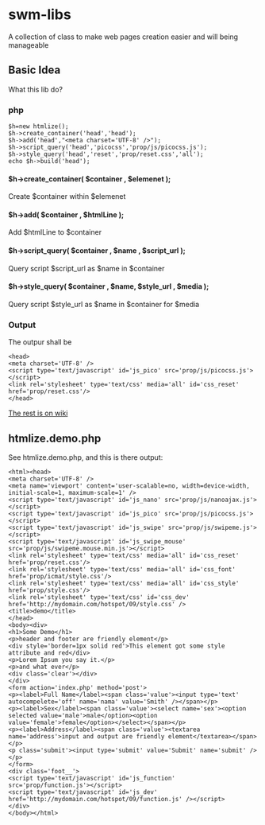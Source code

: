 # swm-libs

A collection of class to make web pages creation easier and will being manageable

## Basic Idea

What this lib do?

### php
```
$h=new htmlize(); 
$h->create_container('head','head'); 
$h->add('head',"<meta charset='UTF-8' />"); 
$h->script_query('head','picocss','prop/js/picocss.js');
$h->style_query('head','reset','prop/reset.css','all'); 
echo $h->build('head'); 
```

#### $h->create_container( $container , $elemenet ); 

Create $container within $elemenet

#### $h->add( $container , $htmlLine ); 

Add $htmlLine to $container

#### $h->script_query( $container , $name , $script_url ); 

Query script $script_url as $name in $container

#### $h->style_query( $container , $name, $style_url , $media ); 

Query script $style_url as $name in $container for $media

### Output

The outpur shall be

```
<head>
<meta charset='UTF-8' />
<script type='text/javascript' id='js_pico' src='prop/js/picocss.js'></script>
<link rel='stylesheet' type='text/css' media='all' id='css_reset' href='prop/reset.css'/>
</head>
```

[The rest is on wiki](https://github.com/tacoen/swm-libs/wiki)

## htmlize.demo.php

See htmlize.demo.php, and this is there output:
```
<html><head>
<meta charset='UTF-8' />
<meta name='viewport' content='user-scalable=no, width=device-width, initial-scale=1, maximum-scale=1' />
<script type='text/javascript' id='js_nano' src='prop/js/nanoajax.js'></script>
<script type='text/javascript' id='js_pico' src='prop/js/picocss.js'></script>
<script type='text/javascript' id='js_swipe' src='prop/js/swipeme.js'></script>
<script type='text/javascript' id='js_swipe_mouse' src='prop/js/swipeme.mouse.min.js'></script>
<link rel='stylesheet' type='text/css' media='all' id='css_reset' href='prop/reset.css'/>
<link rel='stylesheet' type='text/css' media='all' id='css_font' href='prop/icmat/style.css'/>
<link rel='stylesheet' type='text/css' media='all' id='css_style' href='prop/style.css'/>
<link rel='stylesheet' type='text/css' id='css_dev' href='http://mydomain.com/hotspot/09/style.css' />
<title>demo</title>
</head>
<body><div>
<h1>Some Demo</h1>
<p>header and footer are friendly element</p>
<div style='border=1px solid red'>This element got some style attribute and red</div>
<p>Lorem Ipsum you say it.</p>
<p>and what ever</p>
<div class='clear'></div>
</div>
<form action='index.php' method='post'>
<p><label>Full Name</label><span class='value'><input type='text' autocompelete='off' name='nama' value='Smith' /></span></p>
<p><label>Sex</label><span class='value'><select name='sex'><option selected value='male'>male</option><option value='female'>female</option></select></span></p>
<p><label>Address</label><span class='value'><textarea name='address'>input and output are friendly element</textarea></span></p>
<p class='submit'><input type='submit' value='Submit' name='submit' /></p>
</form>
<div class='foot__'>
<script type='text/javascript' id='js_function' src='prop/function.js'></script>
<script type='text/javascript' id='js_dev' href='http://mydomain.com/hotspot/09/function.js' /></script>
</div>
</body></html>
```

